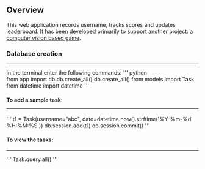 ## Overview
This web application records username, tracks scores and updates leaderboard. It has been developed primarily to support another project: a <a href="https://github.com/BruteForce009/vision-game-tracker">computer vision based game</a>.

### Database creation 
<hr/>
In the terminal enter the following commands:
'''
python <br>
from app import db
db.create_all()
db.create_all()
from models import Task
from datetime import datetime
'''

#### To add a sample task: <hr>
'''
t1 = Task(username="abc", date=datetime.now().strftime('%Y-%m-%d %H:%M:%S'))
db.session.add(t1)
db.session.commit()
'''

#### To view the tasks:
----------------------
'''
Task.query.all()
'''
